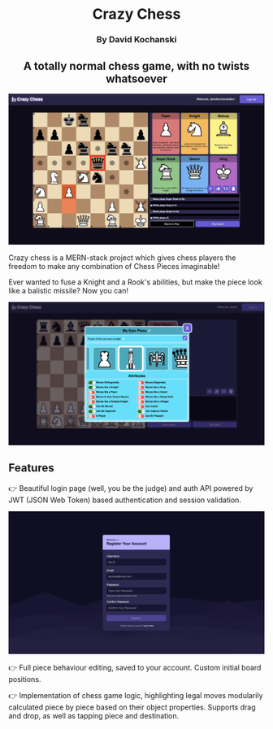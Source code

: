 


<div style="text-align:center;">

# Crazy Chess

### By David Kochanski

## A totally normal chess game, with no twists whatsoever

![Crazy Chess Game](client/public/img/md/chess2.jpg)

</div>

Crazy chess is a MERN-stack project which gives chess players the freedom to make any combination of Chess Pieces imaginable!

Ever wanted to fuse a Knight and a Rook's abilities, but make the piece look like a balistic missile? Now you can!

<div style="text-align: center;">

![Epic Piece Modal](client/public/img/md/knightrook.jpg)

</div>

## Features

👉 Beautiful login page (well, you be the judge) and auth API powered by JWT (JSON Web Token) based authentication and session validation.

<div style="text-align: center;">

![Login page](client/public/img/md/loginpage.jpg)

</div>

👉 Full piece behaviour editing, saved to your account. Custom initial board positions.

👉 Implementation of chess game logic, highlighting legal moves modularily calculated piece by piece based on their object properties. Supports drag and drop, as well as tapping piece and destination.

